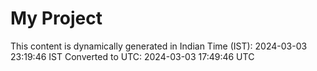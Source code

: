 # My Project

This content is dynamically generated in Indian Time (IST): 2024-03-03 23:19:46 IST
Converted to UTC: 2024-03-03 17:49:46 UTC
